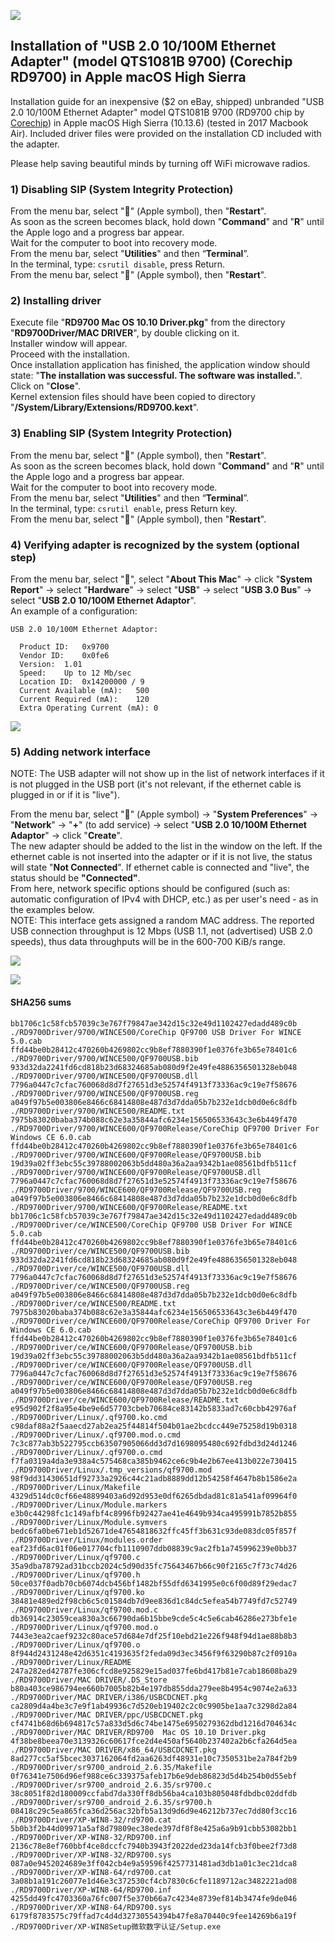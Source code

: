 ![](images/usb-2-10-100m-ethernet-adapter-9700.jpg)

## Installation of "USB 2.0 10/100M Ethernet Adapter" (model QTS1081B 9700) (Corechip RD9700) in Apple macOS High Sierra

Installation guide for an inexpensive ($2 on eBay, shipped) unbranded "USB 2.0 10/100M Ethernet Adapter" model QTS1081B 9700 (RD9700 chip by [Corechip](http://www.corechip-sz.com/)) in Apple macOS High Sierra (10.13.6) (tested in 2017 Macbook Air). Included driver files were provided on the installation CD included with the adapter.

Please help saving beautiful minds by turning off WiFi microwave radios.

### 1) Disabling SIP (System Integrity Protection)

From the menu bar, select "****" (Apple symbol), then "**Restart**". <br>
As soon as the screen becomes black, hold down "**Command**" and "**R**" until the Apple logo and a progress bar appear. <br>
Wait for the computer to boot into recovery mode. <br>
From the menu bar, select "**Utilities**" and then “**Terminal**”. <br>
In the terminal, type: ```csrutil disable```, press Return. <br>
From the menu bar, select "****" (Apple symbol), then "**Restart**". <br>

### 2) Installing driver

Execute file "**RD9700  Mac OS 10.10 Driver.pkg**" from the directory "**RD9700Driver/MAC DRIVER**", by double clicking on it. <br>
Installer window will appear. <br>
Proceed with the installation. <br>
Once installation application has finished, the application window should state: "**The installation was successful. The software was installed.**". <br>
Click on "**Close**". <br>
Kernel extension files should have been copied to directory "**/System/Library/Extensions/RD9700.kext**". <br>

### 3) Enabling SIP (System Integrity Protection)

From the menu bar, select "****" (Apple symbol), then "**Restart**". <br>
As soon as the screen becomes black, hold down "**Command**" and "**R**" until the Apple logo and a progress bar appear. <br>
Wait for the computer to boot into recovery mode. <br>
From the menu bar, select "**Utilities**" and then “**Terminal**”. <br>
In the terminal, type: ```csrutil enable```, press Return key. <br>
From the menu bar, select "****" (Apple symbol), then "**Restart**". <br>

### 4) Verifying adapter is recognized by the system (optional step)

From the menu bar, select "****", select "**About This Mac**" -> click "**System Report**" -> select "**Hardware**" -> select "**USB**" -> select "**USB 3.0 Bus**" -> select "**USB 2.0 10/100M Ethernet Adaptor**". <br>
An example of a configuration:

    USB 2.0 10/100M Ethernet Adaptor:
    
      Product ID:	0x9700
      Vendor ID:	0x0fe6
      Version:	1.01
      Speed:	Up to 12 Mb/sec
      Location ID:	0x14200000 / 9
      Current Available (mA):	500
      Current Required (mA):	120
      Extra Operating Current (mA):	0

![](images/01.png)

### 5) Adding network interface

NOTE: The USB adapter will not show up in the list of network interfaces if it is not plugged in the USB port (it's not relevant, if the ethernet cable is plugged in or if it is "live").<br>

From the menu bar, select "****" (Apple symbol) -> "**System Preferences**" -> "**Network**" -> "**+**" (to add service) -> select "**USB 2.0 10/100M Ethernet Adaptor**" -> click "**Create**". <br>
The new adapter should be added to the list in the window on the left. If the ethernet cable is not inserted into the adapter or if it is not live, the status will state "**Not Connected**". If ethernet cable is connected and "live", the status should be **"Connected"**. <br>
From here, network specific options should be configured (such as: automatic configuration of IPv4 with DHCP, etc.) as per user's need - as in the examples below. <br>
NOTE: This interface gets assigned a random MAC address. The reported USB connection throughput is 12 Mbps (USB 1.1, not (advertised) USB 2.0 speeds), thus data throughputs will be in the 600-700 KiB/s range.<br>

![](images/02.png)

![](images/03.png)

#### SHA256 sums

```
bb1706c1c58fcb57039c3e767f79847ae342d15c32e49d1102427edadd489c0b  ./RD9700Driver/9700/WINCE500/CoreChip QF9700 USB Driver For WINCE 5.0.cab
ffd44be0b28412c470260b4269802cc9b8ef7880390f1e0376fe3b65e78401c6  ./RD9700Driver/9700/WINCE500/QF9700USB.bib
933d32da2241fd6cd818b23d68324685ab080d9f2e49fe4886356501328eb048  ./RD9700Driver/9700/WINCE500/QF9700USB.dll
7796a0447c7cfac760068d8d7f27651d3e52574f4913f73336ac9c19e7f58676  ./RD9700Driver/9700/WINCE500/QF9700USB.reg
a049f97b5e003806e8466c68414808e487d3d7dda05b7b232e1dcb0d0e6c8dfb  ./RD9700Driver/9700/WINCE500/README.txt
7975b83020baba374b088c62e3a35844afc6234e156506533643c3e6b449f470  ./RD9700Driver/9700/WINCE600/QF9700Release/CoreChip QF9700 Driver For Windows CE 6.0.cab
ffd44be0b28412c470260b4269802cc9b8ef7880390f1e0376fe3b65e78401c6  ./RD9700Driver/9700/WINCE600/QF9700Release/QF9700USB.bib
19d39a02ff3ebc55c39788002063b5dd480a36a2aa9342b1ae08561bdfb511cf  ./RD9700Driver/9700/WINCE600/QF9700Release/QF9700USB.dll
7796a0447c7cfac760068d8d7f27651d3e52574f4913f73336ac9c19e7f58676  ./RD9700Driver/9700/WINCE600/QF9700Release/QF9700USB.reg
a049f97b5e003806e8466c68414808e487d3d7dda05b7b232e1dcb0d0e6c8dfb  ./RD9700Driver/9700/WINCE600/QF9700Release/README.txt
bb1706c1c58fcb57039c3e767f79847ae342d15c32e49d1102427edadd489c0b  ./RD9700Driver/ce/WINCE500/CoreChip QF9700 USB Driver For WINCE 5.0.cab
ffd44be0b28412c470260b4269802cc9b8ef7880390f1e0376fe3b65e78401c6  ./RD9700Driver/ce/WINCE500/QF9700USB.bib
933d32da2241fd6cd818b23d68324685ab080d9f2e49fe4886356501328eb048  ./RD9700Driver/ce/WINCE500/QF9700USB.dll
7796a0447c7cfac760068d8d7f27651d3e52574f4913f73336ac9c19e7f58676  ./RD9700Driver/ce/WINCE500/QF9700USB.reg
a049f97b5e003806e8466c68414808e487d3d7dda05b7b232e1dcb0d0e6c8dfb  ./RD9700Driver/ce/WINCE500/README.txt
7975b83020baba374b088c62e3a35844afc6234e156506533643c3e6b449f470  ./RD9700Driver/ce/WINCE600/QF9700Release/CoreChip QF9700 Driver For Windows CE 6.0.cab
ffd44be0b28412c470260b4269802cc9b8ef7880390f1e0376fe3b65e78401c6  ./RD9700Driver/ce/WINCE600/QF9700Release/QF9700USB.bib
19d39a02ff3ebc55c39788002063b5dd480a36a2aa9342b1ae08561bdfb511cf  ./RD9700Driver/ce/WINCE600/QF9700Release/QF9700USB.dll
7796a0447c7cfac760068d8d7f27651d3e52574f4913f73336ac9c19e7f58676  ./RD9700Driver/ce/WINCE600/QF9700Release/QF9700USB.reg
a049f97b5e003806e8466c68414808e487d3d7dda05b7b232e1dcb0d0e6c8dfb  ./RD9700Driver/ce/WINCE600/QF9700Release/README.txt
e95d902f2f8a95e4be9e6d57703cbeb70684ce83142b5833ad7c60cbb42976af  ./RD9700Driver/Linux/.qf9700.ko.cmd
c98daf88a2f5aaecd27ab2ea25f44814f504b01ae2bcdcc449e75258d19b0318  ./RD9700Driver/Linux/.qf9700.mod.o.cmd
7c3c877ab3b522795ccb63507905066dd3d7d1698095480c692fdbd3d24d1246  ./RD9700Driver/Linux/.qf9700.o.cmd
f7fa0319a4da3e938a4c575468ca385b9462ce6c9b4e2b67ee413b022e730415  ./RD9700Driver/Linux/.tmp_versions/qf9700.mod
98f9dd31430651df92733a2926c44c21adb8889dd12b54258f4647b8b1586e2a  ./RD9700Driver/Linux/Makefile
4329d514dc0cf66e48899403a6d92d953e0df6265dbdad81c81a541af09964f0  ./RD9700Driver/Linux/Module.markers
e3b0c44298fc1c149afbf4c8996fb92427ae41e4649b934ca495991b7852b855  ./RD9700Driver/Linux/Module.symvers
bedc6fa0be671eb1d52671de47654818632ffc45ff3b631c93de083dc05f857f  ./RD9700Driver/Linux/modules.order
eaf23fd6ac01f06e017704cfb1110907ddb08839c9ac2fb1a745996239e0bb37  ./RD9700Driver/Linux/qf9700.c
35a9dba78792ad31bccb2024c5d90d35fc75643467b66c90f2165c7f73c74d26  ./RD9700Driver/Linux/qf9700.h
50ce037f0adb70cb6074dcb456bf1482bf55dfd6341995e0c6f00d89f29edac7  ./RD9700Driver/Linux/qf9700.ko
38481e489ed2f98cb6c5c01584db7d9ee836d1c84dc5efea54b7749fd7c52749  ./RD9700Driver/Linux/qf9700.mod.c
db36914c23059cea830a3c66790da6b15bbe9cde5c4c5e6cab46286e273bfe1e  ./RD9700Driver/Linux/qf9700.mod.o
7443e3ea2caef9232c80ace57d684e7df25f10ebd21e226f948f94d1ae88b8b3  ./RD9700Driver/Linux/qf9700.o
8f944d2431248e42d6351c4193635f2feda09d3ec3456f9f63290b87c2f0910a  ./RD9700Driver/Linux/README
247a282ed42787fe306cfcd8e925829e15ad037fe6bd417b81e7cab18608ba29  ./RD9700Driver/MAC DRIVER/.DS_Store
b80a403ce986794ee660b7005b82b4e197db855dda279ee8b4954c9074e2a633  ./RD9700Driver/MAC DRIVER/i386/USBCDCNET.pkg
ca2809d4a4be3c7e9f1ab49936c7d520eb19402c2c0c9905be1aa7c3298d2a84  ./RD9700Driver/MAC DRIVER/ppc/USBCDCNET.pkg
cf4741b68d6b694817c57a833d5d6c74be1475e6950279362dbd1216d704634c  ./RD9700Driver/MAC DRIVER/RD9700  Mac OS 10.10 Driver.pkg
4f38be8beea70e3139326c60617fce2d4e450af5640b237402a2b6cfa264d5ea  ./RD9700Driver/MAC DRIVER/x86_64/USBCDCNET.pkg
8ad277cc5af5bcec3037162064fd2aa6263df48931e10c7350531be2a784f2b9  ./RD9700Driver/sr9700_android_2.6.35/Makefile
0f76341e7506d96ef988ce6c339375afeb17b6e9deb86823d5d4b254b0d55ebf  ./RD9700Driver/sr9700_android_2.6.35/sr9700.c
38c8051f82d180009ccfabd7da330ff8db56ba4ca103b805048fdbdbc02ddfdb  ./RD9700Driver/sr9700_android_2.6.35/sr9700.h
08418c29c5ea865fca36d256ac32bfb5a13d9d6d9e46212b737ec7dd80f3cc16  ./RD9700Driver/XP-WIN8-32/rd9700.cat
5b0b3f2b44d09971a5af8d79809ec38ede397df8f8e425a6a9b91cbb53082bb1  ./RD9700Driver/XP-WIN8-32/RD9700.inf
2136c78e8ef760bbf4ce8dccfc7940b3943f2022ded23da14fcb3f0bee2f73d8  ./RD9700Driver/XP-WIN8-32/RD9700.sys
087a0e9452024689e3ff042cb4e9a59596f4257731481ad3db1a01c3ec21dca8  ./RD9700Driver/XP-WIN8-64/rd9700.cat
3a08b1a191c26077e1d46e3c372530cf4cb7830c6cfe1189712ac3482221ad08  ./RD9700Driver/XP-WIN8-64/RD9700.inf
4255dd49fc4703360a76fc007f5e370b66a7c4234e8739ef814b3474fe9de046  ./RD9700Driver/XP-WIN8-64/RD9700.sys
6179f8783575c79ffad7c4d4d32730554394b47fe8a70440c9fee14269b6a19f  ./RD9700Driver/XP-WIN8Setup微软数字认证/Setup.exe
```

